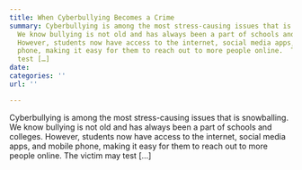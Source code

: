 ```yaml
---
title: When Cyberbullying Becomes a Crime
summary: Cyberbullying is among the most stress-causing issues that is snowballing.
  We know bullying is not old and has always been a part of schools and colleges.
  However, students now have access to the internet, social media apps, and mobile
  phone, making it easy for them to reach out to more people online.  The victim may
  test […]
date: 
categories: ''
url: ''

---
```

Cyberbullying is among the most stress-causing issues that is snowballing. We know bullying is not old and has always been a part of schools and colleges. However, students now have access to the internet, social media apps, and mobile phone, making it easy for them to reach out to more people online.  The victim may test \[…\]
